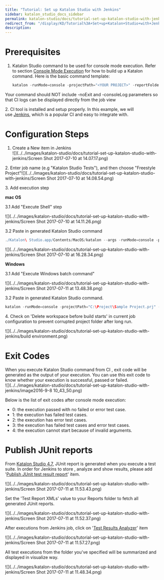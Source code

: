 ```yaml
---
title: "Tutorial: Set up Katalon Studio with Jenkins" 
sidebar: katalon_studio_docs_sidebar
permalink: katalon-studio/docs/tutorial-set-up-katalon-studio-with-jenkins.html 
redirect_from: "/display/KD/Tutorial%3A+Set+up+Katalon+Studio+with+Jenkins" 
description: 
---
```

Prerequisites
=============

1.  Katalon Studio command to be used for console mode execution. Refer to section [Console Mode Execution](/display/KD/Console+Mode+Execution) for how to build up a Katalon command. Here is the basic command template:
    
    ```groovy
    katalon -runMode=console -projectPath="<YOUR PROJECT>" -reportFolder="Reports" -reportFileName="report" -retry=0 -testSuitePath=<YOUR TEST SUITE PATH> -browserType="Chrome"
    ```
    

Your command should NOT include -noExit and -consoleLog parameters so that CI logs can be displayed directly from the job view

2\. CI tool is installed and setup properly. In this example, we will use [Jenkins](https://jenkins.io/), which is a popular CI and easy to integrate with.

Configuration Steps
===================

1.  Create a New item in Jenkins  
    ![](../../images/katalon-studio/docs/tutorial-set-up-katalon-studio-with-jenkins/Screen Shot 2017-07-10 at 14.07.17.png)

2\. Enter job name (e.g "Katalon Studio Tests"), and then choose "Freestyle Project"![](../../images/katalon-studio/docs/tutorial-set-up-katalon-studio-with-jenkins/Screen Shot 2017-07-10 at 14.08.54.png)

3\. Add execution step

**mac OS**

3.1 Add "Execute Shell" step

![](../../images/katalon-studio/docs/tutorial-set-up-katalon-studio-with-jenkins/Screen Shot 2017-07-10 at 14.11.26.png)

3.2 Paste in generated Katalon Studio command

```groovy
./Katalon\ Studio.app/Contents/MacOS/katalon --args -runMode=console -projectPath="/Users/admin/Katalon Studio/Samples/Sample Project.prj" -reportFolder="Reports" -reportFileName="report" -retry=0 -testSuitePath="Test Suites/TS_RegressionTest" -browserType="Chrome"
```

![](../../images/katalon-studio/docs/tutorial-set-up-katalon-studio-with-jenkins/Screen Shot 2017-07-10 at 16.28.34.png)

**Windows**

3.1 Add "Execute Windows batch command"

![](../../images/katalon-studio/docs/tutorial-set-up-katalon-studio-with-jenkins/Screen Shot 2017-07-11 at 13.48.38.png)

3.2 Paste in generated Katalon Studio command.

```groovy
katalon -runMode=console -projectPath="C:\Project\Sample Project.prj" -reportFolder="Reports" -reportFileName="report" -retry=0 -testSuitePath="Test Suites/TS_RegressionTest" -browserType="Chrome"
```

4\. Check on 'Delete workspace before build starts' in current job configuration to prevent corrupted project folder after long run.

![](../../images/katalon-studio/docs/tutorial-set-up-katalon-studio-with-jenkins/build environment.png)

Exit Codes
==========

When you execute Katalon Studio command from CI , exit code will be generated as the output of your execution. You can use this exit code to know whether your execution is successful, passed or failed.  
![](../../images/katalon-studio/docs/tutorial-set-up-katalon-studio-with-jenkins/image2016-9-8 10_43_50.png)

Below is the list of exit codes after console mode execution:

*   0: the execution passed with no failed or error test case.
*   1: the execution has failed test cases.
*   2: the execution has error test cases.
*   3: the execution has failed test cases and error test cases.
*   4: the execution cannot start because of invalid arguments.

Publish JUnit reports
=====================

From [Katalon Studio 4.7](https://docs.katalon.com/display/KD/Version+4.7), JUnit report is generated when you execute a test suite. In order for Jenkins to store , analyze and show results, please add '[Publish JUnit test result report](https://wiki.jenkins.io/display/JENKINS/JUnit+Plugin)' item.

![](../../images/katalon-studio/docs/tutorial-set-up-katalon-studio-with-jenkins/Screen Shot 2017-07-11 at 11.53.43.png)  

Set the 'Test Report XMLs' value to your Reports folder to fetch all generated JUnit reports.

![](../../images/katalon-studio/docs/tutorial-set-up-katalon-studio-with-jenkins/Screen Shot 2017-07-11 at 11.52.37.png)  

After executions from Jenkins job, click on '[Test Results Analyzer](https://wiki.jenkins.io/display/JENKINS/Test+Results+Analyzer+Plugin)' item

![](../../images/katalon-studio/docs/tutorial-set-up-katalon-studio-with-jenkins/Screen Shot 2017-07-11 at 11.57.27.png)

All test executions from the folder you've specified will be summarized and displayed in visualize way.

![](../../images/katalon-studio/docs/tutorial-set-up-katalon-studio-with-jenkins/Screen Shot 2017-07-11 at 11.48.34.png)
